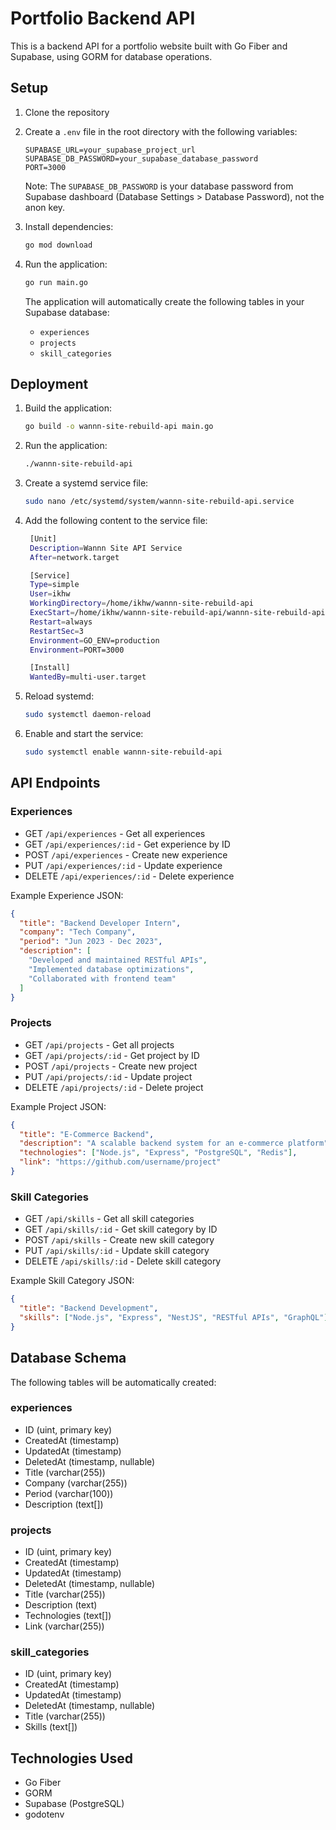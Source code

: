 # Portfolio Backend API

This is a backend API for a portfolio website built with Go Fiber and Supabase, using GORM for database operations.

## Setup

1. Clone the repository
2. Create a `.env` file in the root directory with the following variables:
   ```
   SUPABASE_URL=your_supabase_project_url
   SUPABASE_DB_PASSWORD=your_supabase_database_password
   PORT=3000
   ```

   Note: The `SUPABASE_DB_PASSWORD` is your database password from Supabase dashboard (Database Settings > Database Password), not the anon key.

3. Install dependencies:
   ```bash
   go mod download
   ```

4. Run the application:
   ```bash
   go run main.go
   ```

   The application will automatically create the following tables in your Supabase database:
   - `experiences`
   - `projects`
   - `skill_categories`

## Deployment

1. Build the application:
   ```bash
   go build -o wannn-site-rebuild-api main.go
   ```
2. Run the application:
   ```bash
   ./wannn-site-rebuild-api

3. Create a systemd service file:
   ```bash
   sudo nano /etc/systemd/system/wannn-site-rebuild-api.service
   ```
4. Add the following content to the service file:
   ```bash
    [Unit]
    Description=Wannn Site API Service
    After=network.target

    [Service]
    Type=simple
    User=ikhw
    WorkingDirectory=/home/ikhw/wannn-site-rebuild-api
    ExecStart=/home/ikhw/wannn-site-rebuild-api/wannn-site-rebuild-api
    Restart=always
    RestartSec=3
    Environment=GO_ENV=production
    Environment=PORT=3000

    [Install]
    WantedBy=multi-user.target
    ```

5. Reload systemd:
   ```bash
   sudo systemctl daemon-reload
   ```
6. Enable and start the service:
   ```bash
   sudo systemctl enable wannn-site-rebuild-api
## API Endpoints

### Experiences
- GET `/api/experiences` - Get all experiences
- GET `/api/experiences/:id` - Get experience by ID
- POST `/api/experiences` - Create new experience
- PUT `/api/experiences/:id` - Update experience
- DELETE `/api/experiences/:id` - Delete experience

Example Experience JSON:
```json
{
  "title": "Backend Developer Intern",
  "company": "Tech Company",
  "period": "Jun 2023 - Dec 2023",
  "description": [
    "Developed and maintained RESTful APIs",
    "Implemented database optimizations",
    "Collaborated with frontend team"
  ]
}
```

### Projects
- GET `/api/projects` - Get all projects
- GET `/api/projects/:id` - Get project by ID
- POST `/api/projects` - Create new project
- PUT `/api/projects/:id` - Update project
- DELETE `/api/projects/:id` - Delete project

Example Project JSON:
```json
{
  "title": "E-Commerce Backend",
  "description": "A scalable backend system for an e-commerce platform",
  "technologies": ["Node.js", "Express", "PostgreSQL", "Redis"],
  "link": "https://github.com/username/project"
}
```

### Skill Categories
- GET `/api/skills` - Get all skill categories
- GET `/api/skills/:id` - Get skill category by ID
- POST `/api/skills` - Create new skill category
- PUT `/api/skills/:id` - Update skill category
- DELETE `/api/skills/:id` - Delete skill category

Example Skill Category JSON:
```json
{
  "title": "Backend Development",
  "skills": ["Node.js", "Express", "NestJS", "RESTful APIs", "GraphQL"]
}
```

## Database Schema

The following tables will be automatically created:

### experiences
- ID (uint, primary key)
- CreatedAt (timestamp)
- UpdatedAt (timestamp)
- DeletedAt (timestamp, nullable)
- Title (varchar(255))
- Company (varchar(255))
- Period (varchar(100))
- Description (text[])

### projects
- ID (uint, primary key)
- CreatedAt (timestamp)
- UpdatedAt (timestamp)
- DeletedAt (timestamp, nullable)
- Title (varchar(255))
- Description (text)
- Technologies (text[])
- Link (varchar(255))

### skill_categories
- ID (uint, primary key)
- CreatedAt (timestamp)
- UpdatedAt (timestamp)
- DeletedAt (timestamp, nullable)
- Title (varchar(255))
- Skills (text[])

## Technologies Used

- Go Fiber
- GORM
- Supabase (PostgreSQL)
- godotenv 
